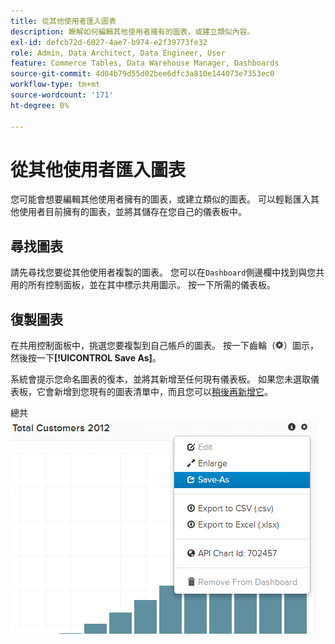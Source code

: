 ```yaml
---
title: 從其他使用者匯入圖表
description: 瞭解如何編輯其他使用者擁有的圖表，或建立類似內容。
exl-id: defcb72d-6027-4ae7-b974-e2f39773fe32
role: Admin, Data Architect, Data Engineer, User
feature: Commerce Tables, Data Warehouse Manager, Dashboards
source-git-commit: 4d04b79d55d02bee6dfc3a810e144073e7353ec0
workflow-type: tm+mt
source-wordcount: '171'
ht-degree: 0%

---
```


# 從其他使用者匯入圖表

您可能會想要編輯其他使用者擁有的圖表，或建立類似的圖表。 可以輕鬆匯入其他使用者目前擁有的圖表，並將其儲存在您自己的儀表板中。

## 尋找圖表

請先尋找您要從其他使用者複製的圖表。 您可以在`Dashboard`側邊欄中找到與您共用的所有控制面板，並在其中標示共用圖示。 按一下所需的儀表板。

## 復製圖表

在共用控制面板中，挑選您要複製到自己帳戶的圖表。 按一下齒輪（![齒輪圖示](../../assets/gear-icon.png)）圖示，然後按一下&#x200B;**[!UICONTROL Save As]**。

系統會提示您命名圖表的復本，並將其新增至任何現有儀表板。 如果您未選取儀表板，它會新增到您現有的圖表清單中，而且您可以[稍後再新增它](../../data-user/dashboards/add-charts-dashboard.md)。

總共![個客戶](../../assets/total-customers.png)
